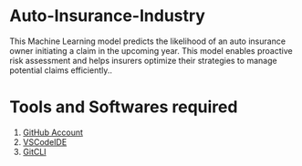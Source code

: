 # Auto-Insurance-Industry
This Machine Learning model predicts the likelihood of an auto insurance owner initiating a claim in the upcoming year. This model enables proactive risk assessment and helps insurers optimize their strategies to manage potential claims efficiently..

# Tools and Softwares required

1. [GitHub Account](https://github.com/)
2. [VSCodeIDE](https://code.visualstudio.com/)
3. [GitCLI](https://git-scm.com/downloads)


